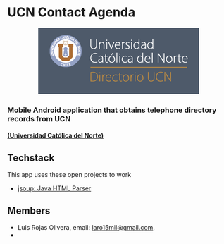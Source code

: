 
# UCN Contact Agenda
<p align="center"><img src="logo.png"></p>

### Mobile Android application that obtains telephone directory records from UCN
#### [(Universidad Católica del Norte)](http://admision01.ucn.cl/directoriotelefonicoemail/Default.aspx?ind=func/Default.aspx)

## Techstack
This app uses these open projects to work
- [jsoup: Java HTML Parser](jsoup.org)

## Members
- Luis Rojas Olivera, email: laro15mil@gmail.com.
-
